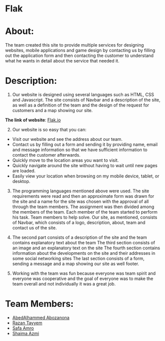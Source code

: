 
# Flak

# About:

The team created this site to provide multiple services for designing websites, mobile applications and game design by contacting us by filling out the application form and then contacting the customer to understand what he wants in detail about the service that needed it.

# Description:
   1.  Our website is designed using several languages such as HTML, CSS and Javascript. The site consists of Navbar and a description of the site, as well as a definition of the team and the design of the request for customers and a map showing our site.

 **The link of website**: [Flak.io](/home/shaima/Documents/Flak/index.htm)

 2. Our website is so easy that you can:
 -  Visit our website and see the address about our team.
  -  Contact us by filling out a form and sending it by providing name, email and message information so that we have sufficient   information to contact the customer afterwards.
 - Quickly move to the location areas you want to visit.
 - Quickly navigate around the site without having to wait until new pages are loaded.
 - Easily view your location when browsing on my mobile device, tablet, or desktop.
  
  3. The programming languages mentioned above were used. The site requirements were read and then an approximate form was drawn for the site and a name for the site was chosen with the approval of all through the team members. The assignment was then divided among the members of the team. Each member of the team started to perform his task. Team members to help solve. Our site, as mentioned, consists of Navbar, which consists of a logo, description, about, team and contact us of the site. 
  
   4.  The second part consists of a description of the site and the team contains explanatory text about the team The third section consists of an image and an explanatory text on the site The fourth section contains information about the developments on the site and their addresses in some social networking sites The last section consists of a form, sending a message and a map showing our site as well footer.

 5.  Working with the team was fun because everyone was team spirit and everyone was cooperative and the goal of everyone was to make the team overall and not individually it was a great job.
 
  # Team Members:
   - [AbedAlhammed Abozanona](https://github.com/abozanona)
   - [Razan Tayyem](https://github.com/razantayyem)
   - [Safa Amro](https://github.com/safaaamro)
   - [Shaima Azmi](https://github.com/shaima96) 
  
  

 
  
  

  
  

  
  
